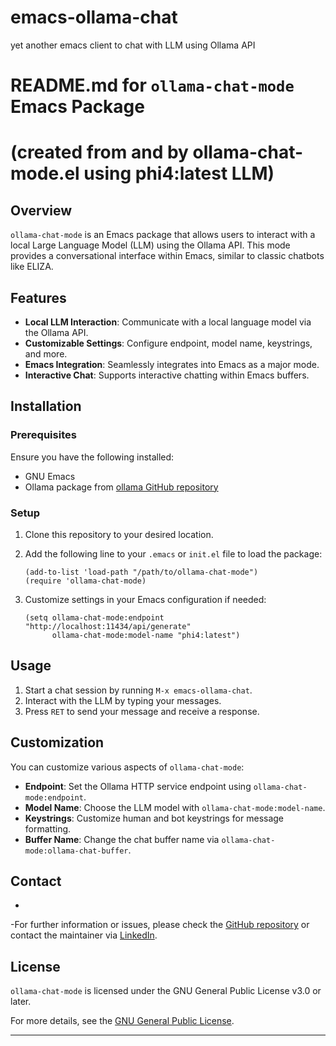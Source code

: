 # emacs-ollama-chat
yet another emacs client to chat with LLM using Ollama API
# README.md for `ollama-chat-mode` Emacs Package
# (created from and by ollama-chat-mode.el using phi4:latest LLM)

## Overview

`ollama-chat-mode` is an Emacs package that allows users to interact with a local Large Language Model (LLM) using the Ollama API. This mode provides a conversational interface within Emacs, similar to classic chatbots like ELIZA.

## Features

- **Local LLM Interaction**: Communicate with a local language model via the Ollama API.
- **Customizable Settings**: Configure endpoint, model name, keystrings, and more.
- **Emacs Integration**: Seamlessly integrates into Emacs as a major mode.
- **Interactive Chat**: Supports interactive chatting within Emacs buffers.

## Installation

### Prerequisites

Ensure you have the following installed:

- GNU Emacs
- Ollama package from [ollama GitHub repository](http://github.com/zweifisch/ollama)

### Setup

1. Clone this repository to your desired location.
2. Add the following line to your `.emacs` or `init.el` file to load the package:

   ```elisp
   (add-to-list 'load-path "/path/to/ollama-chat-mode")
   (require 'ollama-chat-mode)
   ```

3. Customize settings in your Emacs configuration if needed:

   ```elisp
   (setq ollama-chat-mode:endpoint "http://localhost:11434/api/generate"
         ollama-chat-mode:model-name "phi4:latest")
   ```

## Usage

1. Start a chat session by running `M-x emacs-ollama-chat`.
2. Interact with the LLM by typing your messages.
3. Press `RET` to send your message and receive a response.

## Customization

You can customize various aspects of `ollama-chat-mode`:

- **Endpoint**: Set the Ollama HTTP service endpoint using `ollama-chat-mode:endpoint`.
- **Model Name**: Choose the LLM model with `ollama-chat-mode:model-name`.
- **Keystrings**: Customize human and bot keystrings for message formatting.
- **Buffer Name**: Change the chat buffer name via `ollama-chat-mode:ollama-chat-buffer`.

## Contact
-
-For further information or issues, please check the [GitHub repository](https://github.com/v1st-git/emacs-ollama-chat) or contact the maintainer via [LinkedIn](https://www.linkedin.com/in/vladimir-stavrov-a9803b115).

## License

`ollama-chat-mode` is licensed under the GNU General Public License v3.0 or later.

For more details, see the [GNU General Public License](https://www.gnu.org/licenses/).

---
